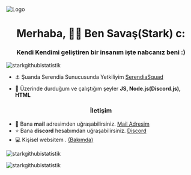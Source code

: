 ![Logo](https://wallpapercave.com/wp/wp5418096.jpg) 
<h1 align="center">Merhaba, 🤷‍♂️ Ben Savaş(Stark) c:</h1>
<h3 align="center">Kendi Kendimi geliştiren bir insanım işte nabcanız beni :)</h3>

<p align="left"> <img src="https://komarev.com/ghpvc/?username=starkbeyjs&label=Profile%20views&color=0e75b6&style=flat" alt="starkgithubistatistik" /> </p>

- ⚓ Şuanda Serendia Sunucusunda Yetkiliyim [SerendiaSquad](https://discord.gg/MdctAvc6Wg)

- 🌱 Üzerinde durduğum ve çalıştığım şeyler **JS, Node.js(Discord.js), HTML**

<h3 align="center">İletişim</h3>

- 📧 Bana **mail** adresimden uğraşabilirsiniz. [Mail Adresim](mailto:reedbools1@gmail.com)
- ⭐ Bana **discord** hesabımdan uğraşabilirsiniz. [Discord](https://discord.com/users/518356280226873355)
- 💻 Kişisel websitem . [(Bakımda)](https://starkbey.me)



<p><img align="center" src="https://github-readme-stats.vercel.app/api?username=starkbeyjs&show_icons=true&theme=radical" alt="starkgithubistatistik" /></p>

<p><img align="center" src="https://github-readme-streak-stats.herokuapp.com/?user=starkbeyjs&theme=radical" alt="starkgithubistatistik" /></p> 
